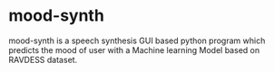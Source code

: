 # mood-synth

mood-synth is a speech synthesis GUI based python program which predicts the mood of user with a Machine learning Model based
on RAVDESS dataset.

